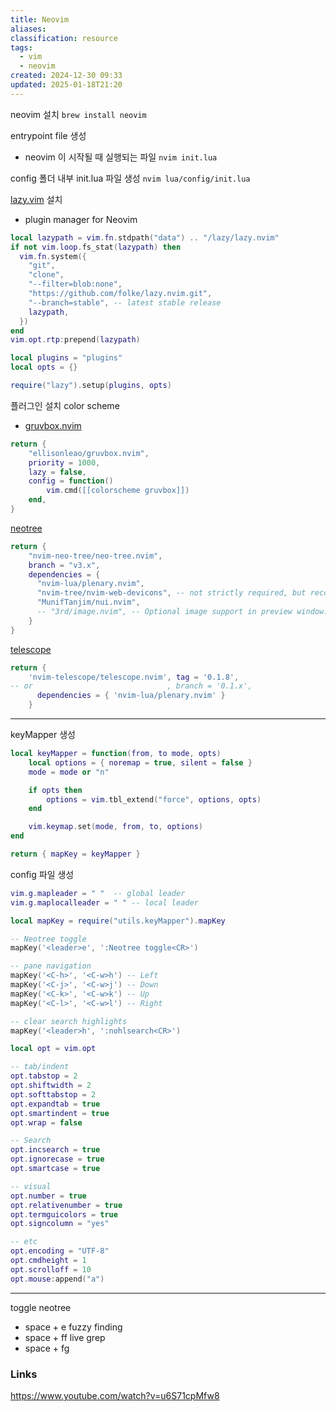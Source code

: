 ```yaml
---
title: Neovim
aliases: 
classification: resource
tags:
  - vim
  - neovim
created: 2024-12-30 09:33
updated: 2025-01-18T21:20
---
```

neovim 설치
`brew install neovim`

entrypoint file 생성
- neovim 이 시작될 때 실행되는 파일
`nvim init.lua`

config 폴더 내부 init.lua 파일 생성
`nvim lua/config/init.lua`

[lazy.vim](https://lazy.folke.io/) 설치
- plugin manager for Neovim

```lua
local lazypath = vim.fn.stdpath("data") .. "/lazy/lazy.nvim"
if not vim.loop.fs_stat(lazypath) then
  vim.fn.system({
    "git",
    "clone",
    "--filter=blob:none",
    "https://github.com/folke/lazy.nvim.git",
    "--branch=stable", -- latest stable release
    lazypath,
  })
end
vim.opt.rtp:prepend(lazypath)

local plugins = "plugins"
local opts = {}

require("lazy").setup(plugins, opts)
```

플러그인 설치
color scheme
- [gruvbox.nvim](https://github.com/ellisonleao/gruvbox.nvim)

```lua
return { 
    "ellisonleao/gruvbox.nvim", 
    priority = 1000,
    lazy = false,
    config = function()
        vim.cmd([[colorscheme gruvbox]])
    end,
}
```

[neotree](https://github.com/nvim-neo-tree/neo-tree.nvim)

```lua
return {
    "nvim-neo-tree/neo-tree.nvim",
    branch = "v3.x",
    dependencies = {
      "nvim-lua/plenary.nvim",
      "nvim-tree/nvim-web-devicons", -- not strictly required, but recommended
      "MunifTanjim/nui.nvim",
      -- "3rd/image.nvim", -- Optional image support in preview window: See `# Preview Mode` for more information
    }
}
```

[telescope](https://github.com/nvim-telescope/telescope.nvim)

```lua
return {
    'nvim-telescope/telescope.nvim', tag = '0.1.8',
-- or                              , branch = '0.1.x',
      dependencies = { 'nvim-lua/plenary.nvim' }
    }
```

---

keyMapper 생성

```lua
local keyMapper = function(from, to mode, opts)
	local options = { noremap = true, silent = false }
	mode = mode or "n"

	if opts then
		options = vim.tbl_extend("force", options, opts)
	end

	vim.keymap.set(mode, from, to, options)
end

return { mapKey = keyMapper }
```

config 파일 생성

```lua
vim.g.mapleader = " "  -- global leader
vim.g.maplocalleader = " " -- local leader
```

```lua
local mapKey = require("utils.keyMapper").mapKey

-- Neotree toggle
mapKey('<leader>e', ':Neotree toggle<CR>')

-- pane navigation 
mapKey('<C-h>', '<C-w>h') -- Left
mapKey('<C-j>', '<C-w>j') -- Down
mapKey('<C-k>', '<C-w>k') -- Up
mapKey('<C-l>', '<C-w>l') -- Right

-- clear search highlights 
mapKey('<leader>h', ':nohlsearch<CR>')
```

```lua
local opt = vim.opt

-- tab/indent
opt.tabstop = 2
opt.shiftwidth = 2
opt.softtabstop = 2
opt.expandtab = true
opt.smartindent = true
opt.wrap = false

-- Search
opt.incsearch = true
opt.ignorecase = true
opt.smartcase = true

-- visual 
opt.number = true
opt.relativenumber = true
opt.termguicolors = true
opt.signcolumn = "yes"

-- etc
opt.encoding = "UTF-8"
opt.cmdheight = 1
opt.scrolloff = 10
opt.mouse:append("a")
```

---
toggle neotree
- space + e
fuzzy finding
- space + ff
live grep
- space + fg

### Links

https://www.youtube.com/watch?v=u6S71cpMfw8

